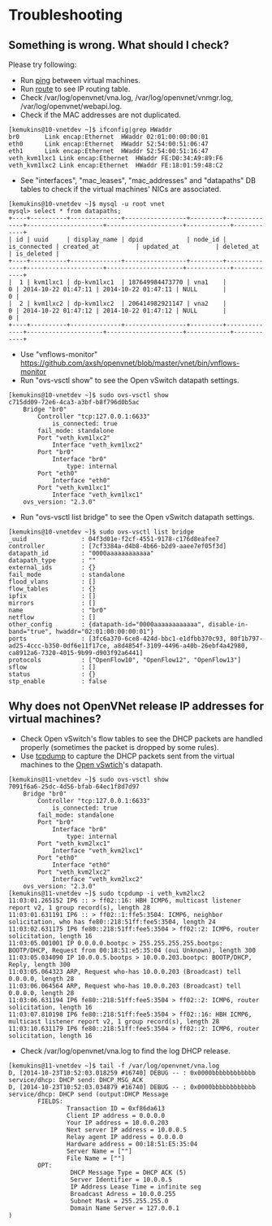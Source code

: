 # Troubleshooting

## Something is wrong. What should I check?

Please try following:

* Run [ping](http://linux.die.net/man/8/ping) between virtual machines.
* Run [route](http://linux.die.net/man/8/route) to see IP routing table.
* Check /var/log/openvnet/vna.log, /var/log/openvnet/vnmgr.log, /var/log/openvnet/webapi.log.
* Check if the MAC addresses are not duplicated.

```
[kemukins@10-vnetdev ~]$ ifconfig|grep HWaddr
br0       Link encap:Ethernet  HWaddr 02:01:00:00:00:01
eth0      Link encap:Ethernet  HWaddr 52:54:00:51:06:47
eth1      Link encap:Ethernet  HWaddr 52:54:00:51:16:47
veth_kvm1lxc1 Link encap:Ethernet  HWaddr FE:D0:34:A9:89:F6
veth_kvm1lxc2 Link encap:Ethernet  HWaddr FE:18:01:59:48:C2
```

* See "interfaces", "mac_leases", "mac_addresses" and "datapaths" DB tables to check if the virtual machines' NICs are associated.

```
[kemukins@10-vnetdev ~]$ mysql -u root vnet
mysql> select * from datapaths;
+----+----------+--------------+-----------------+---------+--------------+---------------------+---------------------+------------+------------+
| id | uuid     | display_name | dpid            | node_id | is_connected | created_at          | updated_at          | deleted_at | is_deleted |
+----+----------+--------------+-----------------+---------+--------------+---------------------+---------------------+------------+------------+
|  1 | kvm1lxc1 | dp-kvm1lxc1  | 187649984473770 | vna1    |            0 | 2014-10-22 01:47:11 | 2014-10-22 01:47:11 | NULL       |          0 |
|  2 | kvm1lxc2 | dp-kvm1lxc2  | 206414982921147 | vna2    |            0 | 2014-10-22 01:47:12 | 2014-10-22 01:47:12 | NULL       |          0 |
+----+----------+--------------+-----------------+---------+--------------+---------------------+---------------------+------------+------------+
```

* Use "vnflows-monitor" https://github.com/axsh/openvnet/blob/master/vnet/bin/vnflows-monitor
* Run "ovs-vsctl show" to see the Open vSwitch datapath settings.

```
[kemukins@10-vnetdev ~]$ sudo ovs-vsctl show
c715dd09-72e6-4ca3-a3bf-b8f796d0b5ac
    Bridge "br0"
        Controller "tcp:127.0.0.1:6633"
            is_connected: true
        fail_mode: standalone
        Port "veth_kvm1lxc2"
            Interface "veth_kvm1lxc2"
        Port "br0"
            Interface "br0"
                type: internal
        Port "eth0"
            Interface "eth0"
        Port "veth_kvm1lxc1"
            Interface "veth_kvm1lxc1"
    ovs_version: "2.3.0"
```

* Run "ovs-vsctl list bridge" to see the Open vSwitch datapath settings.

```
[kemukins@10-vnetdev ~]$ sudo ovs-vsctl list bridge
_uuid               : 04f3d01e-f2cf-4551-9178-c176d8eafee7
controller          : [7cf3384a-d4b8-4b66-b2d9-aaee7ef05f3d]
datapath_id         : "0000aaaaaaaaaaaa"
datapath_type       : ""
external_ids        : {}
fail_mode           : standalone
flood_vlans         : []
flow_tables         : {}
ipfix               : []
mirrors             : []
name                : "br0"
netflow             : []
other_config        : {datapath-id="0000aaaaaaaaaaaa", disable-in-band="true", hwaddr="02:01:00:00:00:01"}
ports               : [3fc6a370-6ce8-424d-bbc1-e1dfbb370c93, 80f1b797-ad25-4ccc-b350-0df6e11f17ce, a8d4854f-3109-4496-a40b-26ebf4a42980, ca8912a6-7320-4015-9b99-d903f92a6441]
protocols           : ["OpenFlow10", "OpenFlow12", "OpenFlow13"]
sflow               : []
status              : {}
stp_enable          : false
```


## Why does not OpenVNet release IP addresses for virtual machines?

* Check Open vSwitch's flow tables to see the DHCP packets are handled properly (sometimes the packet is dropped by some rules).
* Use [tcpdump](http://www.tcpdump.org/) to capture the DHCP packets sent from the virtual machines to the [Open vSwtich](http://openvswitch.org/)'s datapath.

```
[kemukins@11-vnetdev ~]$ sudo ovs-vsctl show
7091f6a6-25dc-4d56-bfab-64ec1f8d7d97
    Bridge "br0"
        Controller "tcp:127.0.0.1:6633"
            is_connected: true
        fail_mode: standalone
        Port "br0"
            Interface "br0"
                type: internal
        Port "veth_kvm2lxc1"
            Interface "veth_kvm2lxc1"
        Port "eth0"
            Interface "eth0"
        Port "veth_kvm2lxc2"
            Interface "veth_kvm2lxc2"
    ovs_version: "2.3.0"
[kemukins@11-vnetdev ~]$ sudo tcpdump -i veth_kvm2lxc2
11:03:01.265152 IP6 :: > ff02::16: HBH ICMP6, multicast listener report v2, 1 group record(s), length 28
11:03:01.631191 IP6 :: > ff02::1:ffe5:3504: ICMP6, neighbor solicitation, who has fe80::218:51ff:fee5:3504, length 24
11:03:02.631175 IP6 fe80::218:51ff:fee5:3504 > ff02::2: ICMP6, router solicitation, length 16
11:03:05.001001 IP 0.0.0.0.bootpc > 255.255.255.255.bootps: BOOTP/DHCP, Request from 00:18:51:e5:35:04 (oui Unknown), length 300
11:03:05.034090 IP 10.0.0.5.bootps > 10.0.0.203.bootpc: BOOTP/DHCP, Reply, length 300
11:03:05.064323 ARP, Request who-has 10.0.0.203 (Broadcast) tell 0.0.0.0, length 28
11:03:06.064564 ARP, Request who-has 10.0.0.203 (Broadcast) tell 0.0.0.0, length 28
11:03:06.631194 IP6 fe80::218:51ff:fee5:3504 > ff02::2: ICMP6, router solicitation, length 16
11:03:07.810198 IP6 fe80::218:51ff:fee5:3504 > ff02::16: HBH ICMP6, multicast listener report v2, 1 group record(s), length 28
11:03:10.631179 IP6 fe80::218:51ff:fee5:3504 > ff02::2: ICMP6, router solicitation, length 16
```

* Check /var/log/openvnet/vna.log to find the log DHCP release.

```
[kemukins@11-vnetdev ~]$ tail -f /var/log/openvnet/vna.log
D, [2014-10-23T10:52:03.018259 #16740] DEBUG -- : 0x0000bbbbbbbbbbbb service/dhcp: DHCP send: DHCP_MSG_ACK
D, [2014-10-23T10:52:03.034879 #16740] DEBUG -- : 0x0000bbbbbbbbbbbb service/dhcp: DHCP send (output:DHCP Message
        FIELDS:
                Transaction ID = 0xf86da613
                Client IP address = 0.0.0.0
                Your IP address = 10.0.0.203
                Next server IP address = 10.0.0.5
                Relay agent IP address = 0.0.0.0
                Hardware address = 00:18:51:E5:35:04
                Server Name = [""]
                File Name = [""]
        OPT:
                 DHCP Message Type = DHCP ACK (5)
                 Server Identifier = 10.0.0.5
                 IP Address Lease Time = infinite seg
                 Broadcast Adress = 10.0.0.255
                 Subnet Mask = 255.255.255.0
                 Domain Name Server = 127.0.0.1
)
```
